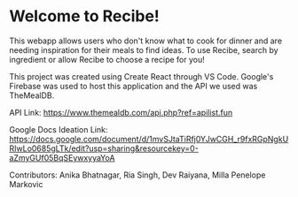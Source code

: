 # Welcome to Recibe!

This webapp allows users who don't know what to cook for dinner and are needing inspiration for their meals to find ideas.  To use Recibe, search by ingredient or allow Recibe to choose a recipe for you!

This project was created using Create React through VS Code.  Google's Firebase was used to host this application and the API we used was TheMealDB.

API Link:  https://www.themealdb.com/api.php?ref=apilist.fun

Google Docs Ideation Link:  https://docs.google.com/document/d/1mvSJtaTiRfj0YJwCGH_r9fxRGpNgkURIwLo0685gLTk/edit?usp=sharing&resourcekey=0-aZmyGUf05BqSEywxyyaYoA

Contributors:  Anika Bhatnagar, Ria Singh, Dev Raiyana, Milla Penelope Markovic
